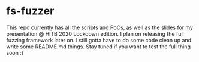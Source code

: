 # fs-fuzzer
This repo currently has all the scripts and PoCs, as well as the slides for my presentation @ HITB 2020 Lockdown edition.
I plan on releasing the full fuzzing framework later on.
I still gotta have to do some code clean up and write some README.md things. Stay tuned if you want to test the full thing soon :)
